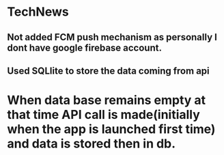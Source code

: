 # TechNews

## Not added FCM push mechanism as personally I dont have google firebase account.
## Used SQLlite to store the data coming from api
# When data base remains empty at that time API call is made(initially when the app is launched first time) and data is stored then in db.
